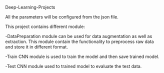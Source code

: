  Deep-Learning-Projects
 
 All the parameters will be configured from the json file.
 
 This project contains different module:
 
 -DataPreparation module can be used for data augmentation as well as extraction. This module contain the functionality to preprocess raw     data and store it in different format.  
 
 -Train CNN module is used to train the model and then save trained model.
  
 -Test CNN module used to trained model to evaluate the test data.
 
 
  
 
